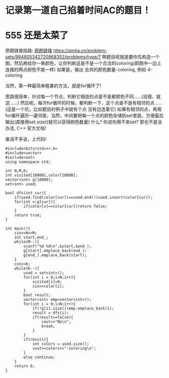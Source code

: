 # 记录第一道自己掐着时间AC的题目！
# 555 还是太菜了
原题链接指路: [原题链接](https://pintia.cn/problem-sets/994805342720868352/problems/1071785301894295552)
https://pintia.cn/problem-sets/994805342720868352/problems/type/7
啊题目呢就是要你先构造一个图，然后再给你一串颜色，让你判断这是不是一个合法的coloring(即图中一边上连接的两点颜色不能一样)
如果是，输出 总共的颜色数量-coloring, 例如 4-coloring

当然，第一种最简单粗暴的方法，就是for循环了!

思路很简单，针对每一个节点，判断它相连的点是不是都颜色不同……(没错，就这……)
然后呢，每次for循环的时候，都判断一下，这个点是不是有相邻的点……(这是一个坑，比如题目的例子中就有个点 没有边连着它)
如果有相邻的点，再用for循环遍历一遍邻居，当然，中间要把每一个点的颜色存储到set里面，方便最后输出(直接用set.size()就可以获得颜色数量)
什么? 你说你用不来set? 那也不是没办法, C++ 官方文档!

废话不多说，上代码!
```
#include<bits/stdc++.h>
#include<vector>
#include<set>
using namespace std;

int N,M,K;
int visited[10000],color[10000];
vector<int> g[10000];
set<int> used;

bool dfs(int cur){
    if(used.find(color[cur])==used.end())used.insert(color[cur]);
    for(int v:g[cur]){
        if(color[v]==color[cur])return false;
    }
    return true;
}

int main(){
    cin>>N>>M;
    int start,end_;
    while(M--){
        scanf("%d %d\n",&start,&end_);
        g[start].emplace_back(end_);
        g[end_].emplace_back(start);
    }
    cin>>K;
    while(K--){
        used = set<int>();
        for(int i = 0;i<N;i++){
            visited[i]=0;
            cin>>color[i];
        }
        bool result;
        vector<int> emp=vector<int>();
        for(int i = 0;i<N;i++){
            if(!g[i].size())emp.emplace_back(i);
            result = dfs(i);
            if(result==false){
                cout<<"No\n";
                break;
            }
        }
        if(result){
            int colors = used.size();
            cout<<colors<<"-coloring\n";
        }
        else continue;
    }
    return 0;
}
```
